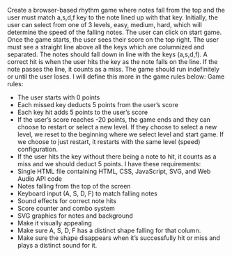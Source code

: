 Create a browser-based rhythm game where notes fall from the top and the user must match a,s,d,f key to the note lined up with that key.
 Initially, the user can select from one of 3 levels, easy, medium, hard, which will determine the speed of the falling notes. The user can click on start game. Once the game starts, the user sees their score on the top right. The user must see a straight line above all the keys which are columnized and separated. The notes should fall down in line with the keys (a,s,d,f). A correct hit is when the user hits the key as the note falls on the line. If the note passes the line, it counts as a miss. The game should run indefinitely or until the user loses. I will define this more in the game rules below:
Game rules:
- The user starts with 0 points
- Each missed key deducts 5 points from the user’s score
- Each key hit adds 5 points to the user’s score
- If the user’s score reaches -20 points, the game ends and they can choose to restart or select a new level. If they choose to select a new level, we reset to the beginning where we select level and start game. If we choose to just restart, it restarts with the same level (speed) configuration.
- If the user hits the key without there being a note to hit, it counts as a miss and we should deduct 5 points.
I have these requirements:
- Single HTML file containing HTML, CSS, JavaScript, SVG, and Web Audio API code
- Notes falling from the top of the screen
- Keyboard input (A, S, D, F) to match falling notes
- Sound effects for correct note hits
- Score counter and combo system
- SVG graphics for notes and background
- Make it visually appealing
- Make sure A, S, D, F has a distinct shape falling for that column. 
- Make sure the shape disappears when it’s successfully hit or miss and plays a distinct sound for it.